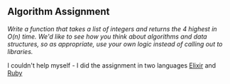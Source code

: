 ## Algorithm Assignment ##
*Write a function that takes a list of integers and returns the 4 highest in O(n) time. We'd like to see how you think about algorithms and data structures, so as appropriate, use your own logic instead of calling out to libraries.*

I couldn't help myself - I did the assignment in two languages [Elixir](elixir/) and [Ruby](ruby/)
